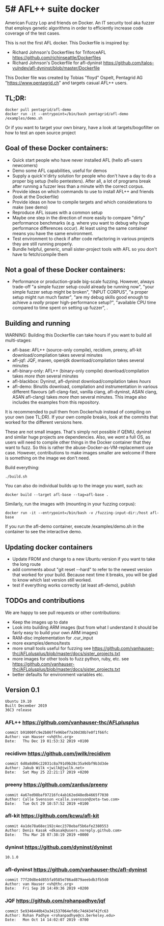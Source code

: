 # 5# AFL++ suite docker 

American Fuzzy Lop and friends on Docker. An IT security tool aka fuzzer that employs genetic algorithms in order to efficiently increase code coverage of the test cases.

This is not the first AFL docker. This Dockerfile is inspired by:
* Richard Johnson's Dockerfiles for TriforceAFL https://github.com/richinseattle/Dockerfiles
* Richard Johnson's Dockerfile for afl-dyninst https://github.com/talos-vulndev/afl-dyninst/blob/master/Dockerfile

This Docker file was created by Tobias "floyd" Ospelt, Pentagrid AG "https://www.pentagrid.ch" and targets casual AFL++ users.

## TL;DR:

```
docker pull pentagrid/afl-demo
docker run -it --entrypoint=/bin/bash pentagrid/afl-demo
/examples/demo.sh
```

Or if you want to target your own binary, have a look at targets/bogofilter on how to test an open source project

## Goal of these Docker containers:

* Quick start people who have never installed AFL (hello afl-users newcomers)
* Demo some AFL capabilities, useful for demos
* Supply a quick'n'dirty solution for people who don't have a day to do a proper big setup (hello pentesters). After all, a lot of programs break after running a fuzzer less than a minute with the correct corpus.
* Provide ideas on which commands to use to install AFL++ and friends (look at the Dockerfile)
* Provide ideas on how to compile targets and which considerations to make (see demo)
* Reproduce AFL issues with a common setup
* Maybe one step in the direction of more easily to compare "dirty" performance benchmarks (e.g. where you want to debug why *huge* performance differences occur). At least using the same container means you have the same environment.
* Test environment to check if after code refactoring in various projects they are still running properly.
* Bundle helpful, generic, small sister-project tools with AFL so you don't have to fetch/compile them

## Not a goal of these Docker containers:

* Performance or production-grade big-scale fuzzing. However, always trade-off "a simple fuzzer setup could already be running now", "your simple fuzzer setup might be broken", "INPUT CORPUS", "a proper setup might run much faster", "are my debug skills good enough to achieve a *really* proper high-performance setup?", "available CPU time compared to time spent on setting up fuzzer", <INSERT a billion other considerations why people have a hate-love relationship with fuzzing>.

## Building and running

WARNING: Building this Dockerfile can take hours if you want to build all multi-stages:
* afl-base: AFL++ (source-only compile), recidivm, preeny, afl-kit download/compilation takes several minutes
* afl-jqf: JQF, maven, openjdk download/compilation takes several minutes
* afl-binary-only: AFL++ (binary-only compile) download/compilation takes *more than* several minutes
* afl-blackbox: Dyninst, afl-dyninst download/compilation takes *hours*
* afl-demo: Binutils download, compilation and instrumentation in various different flavours (afl-clang-fast, vanilla clang, afl-dyninst, ASAN clang, ASAN afl-clang) takes *more than* several minutes. This image also includes the examples from this repository.

It is recommended to pull them from Dockerhub instead of compiling on your own (see TL;DR). If your own compile breaks, look at the commits that worked for the different versions here.

These are not small images. That's simply not possible if QEMU, dyninst and similar huge projects are dependencies. Also, we *want* a full OS, as users will need to compile other things in the Docker container that they want to fuzz. So this is rather the abuse-Docker-as-VM-replacement use case. However, contributions to make images smaller are welcome if there is something on the image we don't need.

Build everything:

```
./build.sh
```

You can also do individual builds up to the image you want, such as:

```
docker build --target afl-base --tag=afl-base .
```

Similarly, run the images with (mounting in your fuzzing corpus):

```
docker run -it --entrypoint=/bin/bash -v /fuzzing-input-dir:/host afl-base
```

If you run the afl-demo container, execute /examples/demo.sh in the container to see the interactive demo.


## Updating docker containers

* Update FROM and change to a new Ubuntu version if you want to take the long route
* add comments about "git reset --hard" to refer to the newest version that worked for your build. Because next time it breaks, you will be glad to know which last version still worked.
* test if everything works correctly (at least afl-demo), publish


## TODOs and contributions

We are happy to see pull requests or other contributions:

* Keep the images up to date
* Look into building ARM images (but from what I understand it should be fairly easy to build your own ARM images)
* RAM-disc implementation for .cur_input
* more examples/demos/tests
* more small tools useful for fuzzing see https://github.com/vanhauser-thc/AFLplusplus/blob/master/docs/sister_projects.txt
* more images for other tools to fuzz python, ruby, etc. see https://github.com/vanhauser-thc/AFLplusplus/blob/master/docs/sister_projects.txt
* better defaults for environment variables etc.

## Version 0.1

```
Ubuntu 19.10
Built December 2019
36C3 release
```

### AFL++ https://github.com/vanhauser-thc/AFLplusplus
```
commit b91000fc9e2b86ffe96bef7a30d30b7e0f1f66fc
Author: van Hauser <vh@thc.org>
Date:   Thu Dec 19 01:53:32 2019 +0100
```

### recidivm https://github.com/jwilk/recidivm
```
commit 6d0a8d06c22031c8a791d9b28c35a9dbf9b3d3de
Author: Jakub Wilk <jwilk@jwilk.net>
Date:   Sat May 25 22:21:17 2019 +0200
```

### preeny https://github.com/zardus/preeny
```
commit 4a67ed98baf97216fc4ab162ed48edb4665f7030
Author: Calle Svensson <calle.svensson@zeta-two.com>
Date:   Tue Oct 29 10:57:52 2019 +0100
```

### afl-kit https://github.com/kcwu/afl-kit
```
commit 4a1de78a68ec192c4ec2370ebaf5b6afe2380553
Author: Denis Kasak <dkasak@users.noreply.github.com>
Date:   Thu Mar 28 07:38:19 2019 +0000
```

### dyninst https://github.com/dyninst/dyninst
```
10.1.0
```

### afl-dyninst https://github.com/vanhauser-thc/afl-dyninst
```
commit 77f20d8e4d855fa9585e786ad879aeebdb3fb5d0
Author: van Hauser <vh@thc.org>
Date:   Fri Sep 20 14:49:36 2019 +0200
```

### JQF https://github.com/rohanpadhye/jqf
```
commit 5e9346440b43a341537064efd6c74d434f42fc63
Author: Rohan Padhye <rohanpadhye@cs.berkeley.edu>
Date:   Mon Oct 14 14:02:07 2019 -0700
```

